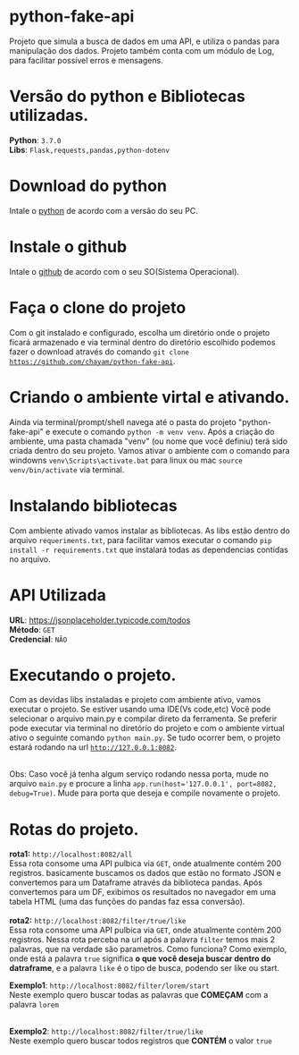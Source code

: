 # python-fake-api
Projeto que simula a busca de dados em uma API, e utiliza o pandas para manipulação dos dados. Projeto também conta com um módulo de Log, para facilitar possível erros e mensagens.

# Versão do python e Bibliotecas utilizadas.

<b>Python</b>: <code>3.7.0</code><br/>
<b>Libs</b>: <code>Flask,requests,pandas,python-dotenv</code>


# Download do python
Intale o <a href="https://www.python.org/downloads/" target="_blank"> python</a> de acordo com a versão do seu PC.

# Instale o github
Intale o <a href="https://desktop.github.com/" target="_blank">github</a> de acordo com o seu SO(Sistema Operacional).
# Faça o clone do projeto
Com o git instalado e configurado, escolha um diretório onde o projeto ficará armazenado e via terminal dentro do diretório escolhido podemos fazer o download através do comando <code>git clone https://github.com/chayam/python-fake-api</code>.

# Criando o ambiente virtal e ativando.
Ainda via terminal/prompt/shell navega até o pasta do projeto "python-fake-api" e execute o comando <code>python -m venv venv</code>. Após a criação do ambiente, uma pasta chamada "venv" (ou nome que você definiu) terá sido criada dentro do seu projeto. Vamos ativar o ambiente com o comando para windowns <code>venv\Scripts\activate.bat</code> para linux ou mac <code>source venv/bin/activate</code> via terminal.  

# Instalando bibliotecas
Com ambiente ativado vamos instalar as bibliotecas. As libs estão dentro do arquivo <code>requeriments.txt</code>, para facilitar vamos executar o comando <code>pip install -r requirements.txt</code> que instalará todas as dependencias contidas no arquivo.

# API Utilizada
<b>URL</b>: <a href="https://jsonplaceholder.typicode.com/todos" target="_blank"> https://jsonplaceholder.typicode.com/todos</a><br/>
<b>Método</b>: <code>GET</code> <br/>
<b>Credencial</b>: <code>NÃO</code>


# Executando o projeto.
Com as devidas libs instaladas e projeto com ambiente ativo, vamos executar o projeto. Se estiver usando uma IDE(Vs code,etc) Você pode selecionar o arquivo main.py e compilar direto da ferramenta. Se preferir pode executar via terminal no diretório do projeto e com o ambiente virtual ativo o seguinte comando <code>python main.py</code>. Se tudo ocorrer bem, o projeto estará rodando na url <code>http://127.0.0.1:8082</code>.

<br/>
Obs: Caso você já tenha algum serviço rodando nessa porta, mude no arquivo <code>main.py</code> e procure a linha <code>app.run(host='127.0.0.1', port=8082, debug=True)</code>. Mude para porta que deseja e compile novamente o projeto.

# Rotas do projeto.
<b>rota1:</b> <code>http://localhost:8082/all</code> <br/>
Essa rota consome uma API pulbica via <code>GET</code>, onde atualmente contém 200 registros. basicamente buscamos os dados que estão no formato JSON e convertemos para um Dataframe através da biblioteca pandas. Após convertemos para um DF, exibimos os resultados no navegador em uma tabela HTML (uma das funções do pandas faz essa conversão). 
<br/><br/>
<b>rota2:</b> <code>http://localhost:8082/filter/true/like</code> <br/>
Essa rota consome uma API pulbica via <code>GET</code>, onde atualmente contém 200 registros. Nessa  rota perceba na url após a palavra <code>filter</code> temos mais 2 palavras, que na verdade são parametros. Como funciona? Como exemplo, onde está a palavra <code>true</code> significa <b>o que você deseja buscar dentro do datraframe</b>, e a palavra <code>like</code> é o tipo de busca, podendo ser like ou start.<br/>

<b>Exemplo1</b>: <code>http://localhost:8082/filter/lorem/start</code> <br/>
Neste exemplo quero buscar todas as palavras que <b>COMEÇAM</b> com a palavra <code>lorem</code> <br/><br/>

<b>Exemplo2</b>: <code>http://localhost:8082/filter/true/like</code> <br/>
Neste exemplo quero buscar todos registros que <b>CONTÉM</b> o valor <code>true</code> <br/><br/>